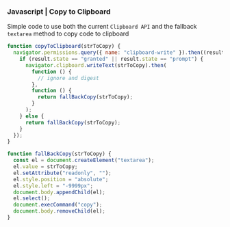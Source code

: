 ### Javascript | Copy to Clipboard

Simple code to use both the current `Clipboard API` and the fallback `textarea` method to copy code to clipboard

```js
function copyToClipboard(strToCopy) {
  navigator.permissions.query({ name: "clipboard-write" }).then((result) => {
    if (result.state == "granted" || result.state == "prompt") {
      navigator.clipboard.writeText(strToCopy).then(
        function () {
          // ignore and digest
        },
        function () {
          return fallBackCopy(strToCopy);
        }
      );
    } else {
      return fallBackCopy(strToCopy);
    }
  });
}

function fallBackCopy(strToCopy) {
  const el = document.createElement("textarea");
  el.value = strToCopy;
  el.setAttribute("readonly", "");
  el.style.position = "absolute";
  el.style.left = "-9999px";
  document.body.appendChild(el);
  el.select();
  document.execCommand("copy");
  document.body.removeChild(el);
}
```
